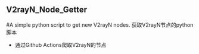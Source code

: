 ## V2rayN_Node_Getter
#A simple python script to get new V2rayN nodes. 获取V2rayN节点的python脚本
- 通过Github Actions爬取V2rayN的节点


